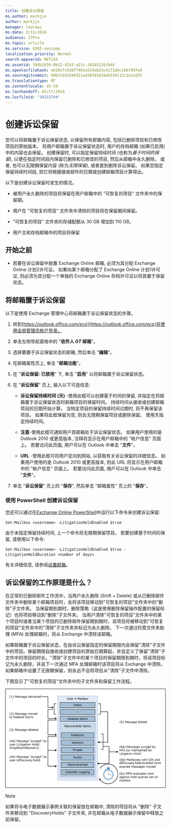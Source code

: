 ```yaml
---
title: 创建诉讼保留
ms.author: markjjo
author: markjjo
manager: laurawi
ms.date: 3/13/2018
audience: ITPro
ms.topic: article
ms.service: O365-seccomp
localization_priority: Normal
search.appverid: MET150
ms.assetid: 39db1659-0b12-4243-a21c-2614512dcb44
ms.openlocfilehash: e6201fc938f7481a524a8d3c4171d4c1b67997e9
ms.sourcegitcommit: 9d67cb52544321a430343d39eb336112c1a11d35
ms.translationtype: MT
ms.contentlocale: zh-CN
ms.lasthandoff: 05/17/2019
ms.locfileid: "34153744"
---
```

# <a name="create-a-litigation-hold"></a>创建诉讼保留

您可以将邮箱置于诉讼保留状态, 以保留所有邮箱内容, 包括已删除项目和已修改项目的原始版本。 将用户邮箱置于诉讼保留状态时, 用户的存档邮箱 (如果已启用) 中的内容也会保留。 创建保留时, 可以指定保留持续时间 (也称为*基于时间的保留*), 以便在指定时间段内保留已删除和已修改的项目, 然后从邮箱中永久删除。 或者, 也可以无限期保留内容 (称为*无限保留*), 或者直到删除诉讼保留。 如果您指定保留持续时间段, 则它将根据接收邮件的日期或创建邮箱项目计算得出。 
  
以下是创建诉讼保留时发生的情况。
  
- 被用户永久删除的项目将保留在用户邮箱中的 "可恢复的项目" 文件夹中的保留期。
    
- 用户在 "可恢复的项目" 文件夹中清除的项目将在保留期间保留。
    
- "可恢复的项目" 文件夹的存储配额从 30 GB 增加到 110 GB。
    
- 用户主和存档邮箱中的项目将保留
    
## <a name="before-you-begin"></a>开始之前

- 若要在诉讼保留中放置 Exchange Online 邮箱, 必须为其分配 Exchange Online 计划2许可证。 如果向某个邮箱分配了 Exchange Online 计划1许可证, 则必须为其分配一个单独的 Exchange Online 存档许可证以将其置于保留状态。
    

## <a name="place-a-mailbox-on-litigation-hold"></a>将邮箱置于诉讼保留

以下是使用 Exchange 管理中心将邮箱置于诉讼保留状态的步骤。

1. 转到[https://outlook.office.com/ecp](https://outlook.office.com/ecp)并使用全局管理员帐户登录。

2. 单击左侧导航窗格中的 "**收件人 _GT_ 邮箱**"。

3. 选择要置于诉讼保留状态的邮箱, 然后单击 "**编辑**"。

4. 在邮箱属性页上, 单击 "**邮箱功能**"。
    
5. 在 "**诉讼保留: 已禁用**" 下, 单击 "**启用**" 以将邮箱置于诉讼保留状态。
    
6. 在 "**诉讼保留**" 页上, 输入以下可选信息: 
    
    - **诉讼保留持续时间 (天)** -使用此框可以创建基于时间的保留, 并指定在将邮箱置于诉讼保留状态时邮箱项目的保留时间。 持续时间从接收或创建邮箱项目的日期开始计算。 当特定项目的保留持续时间过期时, 将不再保留该项目。 如果将此框保留为空, 则会无限期保留项目或删除保留。 使用天指定持续时间。
    
    - **注意**-使用此框可通知用户其邮箱处于诉讼保留状态。 如果用户使用的是 Outlook 2010 或更高版本, 注释将显示在用户邮箱中的 "帐户信息" 页面上。 若要访问此页面, 用户可以在 Outlook 中单击 "**文件**"。
    
    - **URL** -使用此框可将用户定向到网站, 以获取有关诉讼保留的详细信息。 如果用户使用的是 Outlook 2010 或更高版本, 则此 URL 将显示在用户邮箱中的 "帐户信息" 页面上。 若要访问此页面, 用户可以在 Outlook 中单击 "**文件**"。

7. 单击 "**诉讼保留**" 页上的 "**保存**", 然后单击 "邮箱属性" 页上的 "**保存**"。

### <a name="create-a-litigation-hold-using-powershell"></a>使用 PowerShell 创建诉讼保留

您还可以通过在[Exchange Online PowerShell](https://docs.microsoft.com/powershell/exchange/exchange-online/connect-to-exchange-online-powershell/connect-to-exchange-online-powershell)中运行以下命令来创建诉讼保留:

```
Set-Mailbox <username> -LitigationHoldEnabled $true
```

由于未指定保留持续时间, 上一个命令将无限期保留项目。 若要创建基于时间的保留, 请使用以下命令:

```
Set-Mailbox <username> -LitigationHoldEnabled $true -LitigationHoldDuration <number of days>
```

有关详细信息, 请参阅[设置邮箱](https://docs.microsoft.com/en-us/powershell/module/exchange/mailboxes/set-mailbox)。

## <a name="how-does-litigation-hold-work"></a>诉讼保留的工作原理是什么？

在正常的已删除邮件工作流中，当用户永久删除 (Shift + Delete) 或从已删除邮件文件夹中删除某个邮箱项目时，会将该项目移动到"可恢复的项目"文件夹中的"删除"子文件夹。 当保留期到期时，删除策略（这是使用删除保留操作配置的保留标记）也将项目移动到"删除"子文件夹。 当用户清除"可恢复的项目"文件夹中的某个项目时或者当某个项目的已删除邮件保留期到期时，该项目将被移动到"可恢复的项目"文件夹中的"清除"子文件夹并标记为永久删除。 下一次通过托管文件夹助理 (MFA) 处理邮箱时，将从 Exchange 中清除该邮箱。

如果邮箱置于诉讼保留状态，在由诉讼保留指定的保留期限内会保留"清除"子文件中的项目。保留期限自接收或创建项目的原始日期算起，并且定义了保留"清除"子文件中的项目的时长。"清除"子文件中的某个项目的保留期限到期时，将该项目标记为永久删除，并且下一次通过 MFA 处理邮箱时该项目将从 Exchange 中清除。如果邮箱中设置了无限期保留，则永远不会将项目从"清除"子文件中清除。

下图显示了"可恢复的项目"文件夹中的子文件夹和保留工作流程。

![诉讼保留生命周期](media/LitigationHoldLifeCycle.png)

> [!NOTE]
> 如果将与电子数据展示事例关联的保留放在邮箱中, 清除的项目将从 "删除" 子文件夹移动到 "DiscoveryHolds" 子文件夹, 并在邮箱从电子数据展示保留中释放之前保留。
  